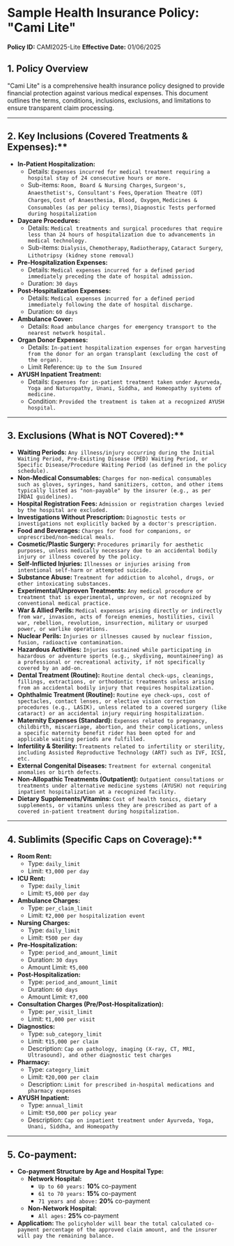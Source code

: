 # Sample Health Insurance Policy: "Cami Lite"

**Policy ID:** CAMI2025-Lite
**Effective Date:** 01/06/2025

## 1. Policy Overview

"Cami Lite" is a comprehensive health insurance policy designed to provide financial protection against various medical expenses. This document outlines the terms, conditions, inclusions, exclusions, and limitations to ensure transparent claim processing.

---

## 2. Key Inclusions (Covered Treatments & Expenses):\*\*

- **In-Patient Hospitalization:**
  - Details: `Expenses incurred for medical treatment requiring a hospital stay of 24 consecutive hours or more.`
  - Sub-items: `Room, Board & Nursing Charges`, `Surgeon's, Anaesthetist's, Consultant's Fees`, `Operation Theatre (OT) Charges`, `Cost of Anaesthesia, Blood, Oxygen`, `Medicines & Consumables (as per policy terms)`, `Diagnostic Tests performed during hospitalization`
- **Daycare Procedures:**
  - Details: `Medical treatments and surgical procedures that require less than 24 hours of hospitalization due to advancements in medical technology.`
  - Sub-items: `Dialysis`, `Chemotherapy`, `Radiotherapy`, `Cataract Surgery`, `Lithotripsy (kidney stone removal)`
- **Pre-Hospitalization Expenses:**
  - Details: `Medical expenses incurred for a defined period immediately preceding the date of hospital admission.`
  - Duration: `30 days`
- **Post-Hospitalization Expenses:**
  - Details: `Medical expenses incurred for a defined period immediately following the date of hospital discharge.`
  - Duration: `60 days`
- **Ambulance Cover:**
  - Details: `Road ambulance charges for emergency transport to the nearest network hospital.`
- **Organ Donor Expenses:**
  - Details: `In-patient hospitalization expenses for organ harvesting from the donor for an organ transplant (excluding the cost of the organ).`
  - Limit Reference: `Up to the Sum Insured`
- **AYUSH Inpatient Treatment:**
  - Details: `Expenses for in-patient treatment taken under Ayurveda, Yoga and Naturopathy, Unani, Siddha, and Homeopathy systems of medicine.`
  - Condition: `Provided the treatment is taken at a recognized AYUSH hospital.`

---

## 3. Exclusions (What is NOT Covered):\*\*

- **Waiting Periods:** `Any illness/injury occurring during the Initial Waiting Period, Pre-Existing Disease (PED) Waiting Period, or Specific Disease/Procedure Waiting Period (as defined in the policy schedule).`
- **Non-Medical Consumables:** `Charges for non-medical consumables such as gloves, syringes, hand sanitizers, cotton, and other items typically listed as "non-payable" by the insurer (e.g., as per IRDAI guidelines).`
- **Hospital Registration Fees:** `Admission or registration charges levied by the hospital are excluded.`
- **Investigations Without Prescription:** `Diagnostic tests or investigations not explicitly backed by a doctor's prescription.`
- **Food and Beverages:** `Charges for food for companions, or unprescribed/non-medical meals.`
- **Cosmetic/Plastic Surgery:** `Procedures primarily for aesthetic purposes, unless medically necessary due to an accidental bodily injury or illness covered by the policy.`
- **Self-Inflicted Injuries:** `Illnesses or injuries arising from intentional self-harm or attempted suicide.`
- **Substance Abuse:** `Treatment for addiction to alcohol, drugs, or other intoxicating substances.`
- **Experimental/Unproven Treatments:** `Any medical procedure or treatment that is experimental, unproven, or not recognized by conventional medical practice.`
- **War & Allied Perils:** `Medical expenses arising directly or indirectly from war, invasion, acts of foreign enemies, hostilities, civil war, rebellion, revolution, insurrection, military or usurped power, or warlike operations.`
- **Nuclear Perils:** `Injuries or illnesses caused by nuclear fission, fusion, radioactive contamination.`
- **Hazardous Activities:** `Injuries sustained while participating in hazardous or adventure sports (e.g., skydiving, mountaineering) as a professional or recreational activity, if not specifically covered by an add-on.`
- **Dental Treatment (Routine):** `Routine dental check-ups, cleanings, fillings, extractions, or orthodontic treatments unless arising from an accidental bodily injury that requires hospitalization.`
- **Ophthalmic Treatment (Routine):** `Routine eye check-ups, cost of spectacles, contact lenses, or elective vision correction procedures (e.g., LASIK), unless related to a covered surgery (like cataract) or an accidental injury requiring hospitalization.`
- **Maternity Expenses (Standard):** `Expenses related to pregnancy, childbirth, miscarriage, abortion, and their complications, unless a specific maternity benefit rider has been opted for and applicable waiting periods are fulfilled.`
- **Infertility & Sterility:** `Treatments related to infertility or sterility, including Assisted Reproductive Technology (ART) such as IVF, ICSI, etc.`
- **External Congenital Diseases:** `Treatment for external congenital anomalies or birth defects.`
- **Non-Allopathic Treatments (Outpatient):** `Outpatient consultations or treatments under alternative medicine systems (AYUSH) not requiring inpatient hospitalization at a recognized facility.`
- **Dietary Supplements/Vitamins:** `Cost of health tonics, dietary supplements, or vitamins unless they are prescribed as part of a covered in-patient treatment during hospitalization.`

---

## 4. Sublimits (Specific Caps on Coverage):\*\*

- **Room Rent:**
  - Type: `daily_limit`
  - Limit: `₹3,000 per day`
- **ICU Rent:**
  - Type: `daily_limit`
  - Limit: `₹5,000 per day`
- **Ambulance Charges:**
  - Type: `per_claim_limit`
  - Limit: `₹2,000 per hospitalization event`
- **Nursing Charges:**
  - Type: `daily_limit`
  - Limit: `₹500 per day`
- **Pre-Hospitalization:**
  - Type: `period_and_amount_limit`
  - Duration: `30 days`
  - Amount Limit: `₹5,000`
- **Post-Hospitalization:**
  - Type: `period_and_amount_limit`
  - Duration: `60 days`
  - Amount Limit: `₹7,000`
- **Consultation Charges (Pre/Post-Hospitalization):**
  - Type: `per_visit_limit`
  - Limit: `₹1,000 per visit`
- **Diagnostics:**
  - Type: `sub_category_limit`
  - Limit: `₹15,000 per claim`
  - Description: `Cap on pathology, imaging (X-ray, CT, MRI, Ultrasound), and other diagnostic test charges`
- **Pharmacy:**
  - Type: `category_limit`
  - Limit: `₹20,000 per claim`
  - Description: `Limit for prescribed in-hospital medications and pharmacy expenses`
- **AYUSH Inpatient:**
  - Type: `annual_limit`
  - Limit: `₹50,000 per policy year`
  - Description: `Cap on inpatient treatment under Ayurveda, Yoga, Unani, Siddha, and Homeopathy`

---

## 5. Co-payment:

-   **Co-payment Structure by Age and Hospital Type:**
    -   **Network Hospital:**
        -   `Up to 60 years:` **10%** co-payment
        -   `61 to 70 years:` **15%** co-payment
        -   `71 years and above:` **20%** co-payment
    -   **Non-Network Hospital:**
        -   `All ages:` **25%** co-payment
-   **Application:** `The policyholder will bear the total calculated co-payment percentage of the approved claim amount, and the insurer will pay the remaining balance.`
